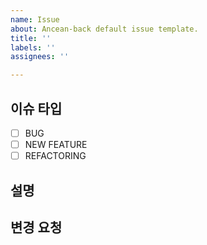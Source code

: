 ```yaml
---
name: Issue
about: Ancean-back default issue template.
title: ''
labels: ''
assignees: ''

---
```


## 이슈 타입

- [ ] BUG
- [ ] NEW FEATURE
- [ ] REFACTORING

## 설명


## 변경 요청
<!--해당 이슈가 개선되기 위해서 변경되어야 할 부분에 대해서 알려주세요.-->
